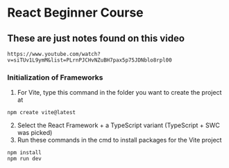 # React Beginner Course
## These are just notes found on this video
```
https://www.youtube.com/watch?v=siTUv1L9ymM&list=PLrnPJCHvNZuBH7pax5p75JDNblo8rpl00
```

### Initialization of Frameworks
1. For Vite, type this command in the folder you want to create the project at
```
npm create vite@latest
```
2. Select the React Framework + a TypeScript variant (TypeScript + SWC was picked)
3. Run these commands in the cmd to install packages for the Vite project
```
npm install
npm run dev
```


